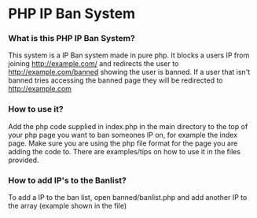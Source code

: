 # PHP IP Ban System

### What is this PHP IP Ban System?
This system is a IP Ban system made in pure php. It blocks a users IP from joining http://example.com/ and redirects the user to http://example.com/banned showing the user is banned. If a user that isn't banned tries accessing the banned page they will be redirected to http://example.com

### How to use it?
Add the php code supplied in index.php in the main directory to the top of your php page you want to ban someones IP on, for example the index page. Make sure you are using the php file format for the page you are adding the code to. There are examples/tips on how to use it in the files provided.

### How to add IP's to the Banlist?
To add a IP to the ban list, open banned/banlist.php and add another IP to the array (example shown in the file)
